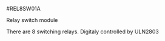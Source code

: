 <!--- Created:2017-01-02T13:58:39.554746: ---> 
<!--- Author:Mlab: ---> 
<!--- AuthorEmail:email@mlab.cz: ---> 
<!--- Tags:None: ---> 
<!--- Ust:his is a project description file.
//

[InfoShortDescription.en]
Relay switch module
  
[InfoShortDescription.cs]
Releový spínač

[InfoLongDescription.en]
There are 8 switching relays. Digitaly controlled by ULN2803

[InfoLongDescription.cs]
Modul s 8 rele. Rízený digitálně pomocí ULN2803

[End]: ---> 
<!--- Name:REL8SW01A: --->
#REL8SW01A 
<!--- LongName --->
Relay switch module
<!--- ELongName ---> 

<!--- Lead --->
There are 8 switching relays. Digitaly controlled by ULN2803
<!--- ELead ---> 


​
​
<!--- Description --->
<!--- EDescription --->
<!--- Content --->
<!--- EContent --->
            